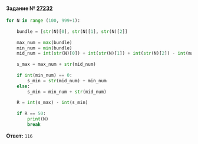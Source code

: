 #### Задание № [27232](https://inf-ege.sdamgia.ru/problem?id=27232)

```python
for N in range (100, 999+1):
    
    bundle = [str(N)[0], str(N)[1], str(N)[2]]
    
    max_num = max(bundle)
    min_num = min(bundle)
    mid_num = int(str(N)[0]) + int(str(N)[1]) + int(str(N)[2]) - int(max_num) - int(min_num)
    
    s_max = max_num + str(mid_num)
    
    if int(min_num) == 0:
        s_min = str(mid_num) + min_num
    else:
        s_min = min_num + str(mid_num)
        
    R = int(s_max) - int(s_min)
    
    if R == 50:
        print(N)
        break
```
**Ответ:** ``116``
